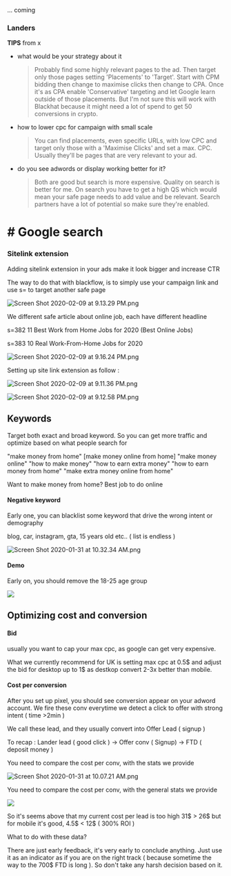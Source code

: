 ... coming

### Landers

**TIPS** from x

- what would be your strategy about it
  
  > Probably find some highly relevant pages to the ad. Then target only those pages setting 'Placements' to 'Target'. Start with CPM bidding then change to maximise clicks then change to CPA. Once it's as CPA enable 'Conservative' targeting and let Google learn outside of those placements. But I'm not sure this will work with Blackhat because it might need a lot of spend to get 50 conversions in crypto.

- how to lower cpc for campaign with small scale
  
  > You can find placements, even specific URLs, with low CPC and target only those with a 'Maximise Clicks' and set a max. CPC. Usually they'll be pages that are very relevant to your ad.

- do you see adwords or display working better for it?
  
  > Both are good but search is more expensive. Quality on search is better for me. On search you have to get a high QS which would mean your safe page needs to add value and be relevant. Search partners have a lot of potential so make sure they're enabled.

# # Google search

### Sitelink extension

Adding sitelink extension in your ads make it look bigger and increase CTR

The way to do that with blackflow, is to simply use your campaign link and use s= to target another safe page

![Screen Shot 2020-02-09 at 9.13.29 PM.png](https://raw.githubusercontent.com/blackhatflow/storage/master/2020/02/09-21-15-16-Screen%20Shot%202020-02-09%20at%209.13.29%20PM.png)

We different safe article about online job, each have different headline

s=382 11 Best Work from Home Jobs for 2020 (Best Online Jobs)

s=383  10 Real Work-From-Home Jobs for 2020

![Screen Shot 2020-02-09 at 9.16.24 PM.png](https://raw.githubusercontent.com/blackhatflow/storage/master/2020/02/09-21-16-41-Screen%20Shot%202020-02-09%20at%209.16.24%20PM.png)

Setting up site link extension as follow : 

![Screen Shot 2020-02-09 at 9.11.36 PM.png](https://raw.githubusercontent.com/blackhatflow/storage/master/2020/02/09-21-16-52-Screen%20Shot%202020-02-09%20at%209.11.36%20PM.png)

![Screen Shot 2020-02-09 at 9.12.58 PM.png](https://raw.githubusercontent.com/blackhatflow/storage/master/2020/02/09-21-16-55-Screen%20Shot%202020-02-09%20at%209.12.58%20PM.png)

## Keywords

Target both exact and broad keyword. So you can get more traffic and optimize based on what people search for

"make money from home"
[make money online from home]
"make money online"
"how to make money"
"how to earn extra money"
"how to earn money from home"
"make extra money online from home"

Want to make money from home? Best job to do online

#### Negative keyword

Early one, you can blacklist some keyword that drive the wrong intent or demography

blog, car, instagram, gta, 15 years old etc.. ( list is endless )

![Screen Shot 2020-01-31 at 10.32.34 AM.png](https://raw.githubusercontent.com/blackhatflow/storage/master/2020/01/31-10-32-50-Screen%20Shot%202020-01-31%20at%2010.32.34%20AM.png)

#### Demo

Early on, you should remove the 18-25 age group

![](https://raw.githubusercontent.com/blackhatflow/storage/master/2020/01/31-10-25-05-Screen%20Shot%202020-01-31%20at%209.08.09%20AM.png)

## Optimizing cost and conversion

#### Bid

usually you want to cap your max cpc, as google can get very expensive.

What we currently recommend for UK is setting max cpc at 0.5\$ and adjust the bid for desktop up to 1\$ as destkop convert 2-3x better than mobile.

#### Cost per conversion

After you set up pixel, you should see conversion appear on your adword account.
We fire these conv everytime we detect a click to offer with strong intent ( time >2min )

We call these lead, and they usually convert into Offer Lead ( signup  )

To recap : Lander lead ( good click ) -> Offer conv ( Signup) -> FTD ( deposit money )

You need to compare the cost per conv, with the stats we provide

![Screen Shot 2020-01-31 at 10.07.21 AM.png](https://raw.githubusercontent.com/blackhatflow/storage/master/2020/01/31-10-10-39-Screen%20Shot%202020-01-31%20at%2010.07.21%20AM.png)

You need to compare the cost per conv, with the general stats we provide

![](https://raw.githubusercontent.com/blackhatflow/storage/master/2020/01/31-10-13-36-photo_2020-01-31%2010.09.25.jpeg)

So it's seems above that my current cost per lead is too high 31$ > 26\$ but for mobile it's good, 4.5\$ < 12\$ ( 300% ROI )

What to do with these data? 

There are just early feedback, it's very early to conclude anything. Just use it as an indicator as if you are on the right track ( because sometime the way to the 700\$ FTD is long ). So don't take any harsh decision based on it.

#### 

